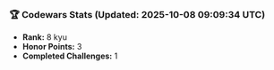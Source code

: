 ### 🏆 Codewars Stats (Updated: 2025-10-08 09:09:34 UTC)

- **Rank:** 8 kyu
- **Honor Points:** 3
- **Completed Challenges:** 1

